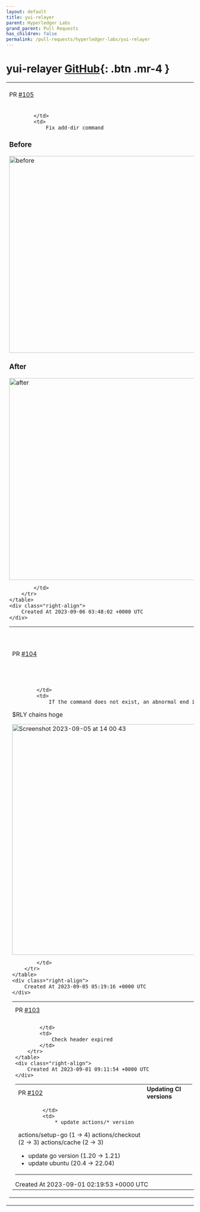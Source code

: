 ```yaml
---
layout: default
title: yui-relayer
parent: Hyperledger Labs
grand_parent: Pull Requests
has_children: false
permalink: /pull-requests/hyperledger-labs/yui-relayer
---
```


# yui-relayer <span class="fs-3 right-align">[GitHub](https://github.com/hyperledger-labs/yui-relayer){: .btn .mr-4 }</span>


<div>
    <table>
        <tr>
            <td>
                PR <a href="https://github.com/hyperledger-labs/yui-relayer/pull/105" class=".btn">#105</a>
            </td>
            <td>
                <b>
                    Add return err
                </b>
            </td>
        </tr>
        <tr>
            <td>
                
            </td>
            <td>
                Fix add-dir command

### Before
<img width="528" alt="before" src="https://github.com/hyperledger-labs/yui-relayer/assets/126585618/87416a39-7873-4814-9dc2-329d6fbc541b">

### After
<img width="542" alt="after" src="https://github.com/hyperledger-labs/yui-relayer/assets/126585618/057dfce4-df37-4b59-9d46-14c2b1742e49">

            </td>
        </tr>
    </table>
    <div class="right-align">
        Created At 2023-09-06 03:48:02 +0000 UTC
    </div>
</div>

<div>
    <table>
        <tr>
            <td>
                PR <a href="https://github.com/hyperledger-labs/yui-relayer/pull/104" class=".btn">#104</a>
            </td>
            <td>
                <b>
                    Return an error when an invalid command is specified
                </b>
            </td>
        </tr>
        <tr>
            <td>
                
            </td>
            <td>
                If the command does not exist, an abnormal end is assumed.

$RLY chains hoge

<img width="619" alt="Screenshot 2023-09-05 at 14 00 43" src="https://github.com/hyperledger-labs/yui-relayer/assets/126585618/6c509ac1-5019-45b7-866c-6bf2f586cc1a">

            </td>
        </tr>
    </table>
    <div class="right-align">
        Created At 2023-09-05 05:19:16 +0000 UTC
    </div>
</div>

<div>
    <table>
        <tr>
            <td>
                PR <a href="https://github.com/hyperledger-labs/yui-relayer/pull/103" class=".btn">#103</a>
            </td>
            <td>
                <b>
                    Check header expired
                </b>
            </td>
        </tr>
        <tr>
            <td>
                
            </td>
            <td>
                Check header expired
            </td>
        </tr>
    </table>
    <div class="right-align">
        Created At 2023-09-01 09:11:54 +0000 UTC
    </div>
</div>

<div>
    <table>
        <tr>
            <td>
                PR <a href="https://github.com/hyperledger-labs/yui-relayer/pull/102" class=".btn">#102</a>
            </td>
            <td>
                <b>
                    Updating CI versions
                </b>
            </td>
        </tr>
        <tr>
            <td>
                
            </td>
            <td>
                * update actions/* version
  actions/setup-go (1 -> 4)
  actions/checkout (2 -> 3)
  actions/cache (2 -> 3)
* update go version (1.20 -> 1.21)
* update ubuntu (20.4 -> 22.04)
            </td>
        </tr>
    </table>
    <div class="right-align">
        Created At 2023-09-01 02:19:53 +0000 UTC
    </div>
</div>

